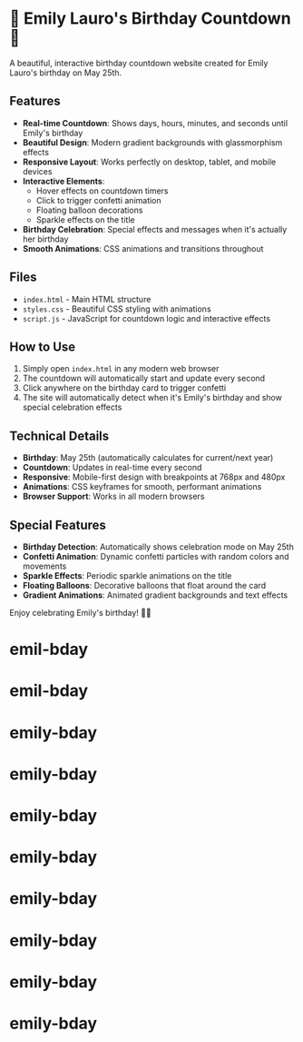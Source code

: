 # 🎉 Emily Lauro's Birthday Countdown 🎉

A beautiful, interactive birthday countdown website created for Emily Lauro's birthday on May 25th.

## Features

- **Real-time Countdown**: Shows days, hours, minutes, and seconds until Emily's birthday
- **Beautiful Design**: Modern gradient backgrounds with glassmorphism effects
- **Responsive Layout**: Works perfectly on desktop, tablet, and mobile devices
- **Interactive Elements**: 
  - Hover effects on countdown timers
  - Click to trigger confetti animation
  - Floating balloon decorations
  - Sparkle effects on the title
- **Birthday Celebration**: Special effects and messages when it's actually her birthday
- **Smooth Animations**: CSS animations and transitions throughout

## Files

- `index.html` - Main HTML structure
- `styles.css` - Beautiful CSS styling with animations
- `script.js` - JavaScript for countdown logic and interactive effects

## How to Use

1. Simply open `index.html` in any modern web browser
2. The countdown will automatically start and update every second
3. Click anywhere on the birthday card to trigger confetti
4. The site will automatically detect when it's Emily's birthday and show special celebration effects

## Technical Details

- **Birthday**: May 25th (automatically calculates for current/next year)
- **Countdown**: Updates in real-time every second
- **Responsive**: Mobile-first design with breakpoints at 768px and 480px
- **Animations**: CSS keyframes for smooth, performant animations
- **Browser Support**: Works in all modern browsers

## Special Features

- **Birthday Detection**: Automatically shows celebration mode on May 25th
- **Confetti Animation**: Dynamic confetti particles with random colors and movements
- **Sparkle Effects**: Periodic sparkle animations on the title
- **Floating Balloons**: Decorative balloons that float around the card
- **Gradient Animations**: Animated gradient backgrounds and text effects

Enjoy celebrating Emily's birthday! 🎂✨
# emil-bday
# emil-bday
# emily-bday
# emily-bday
# emily-bday
# emily-bday
# emily-bday
# emily-bday
# emily-bday
# emily-bday

